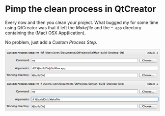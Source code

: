 # Pimp the clean process in QtCreator #

Every now and then you clean your project. What bugged my for some time using QtCreator was that it left the *Makefile* and the `*.app` directory containing the (Mac) OSX App(lication).

No problem, just add a *Custom Process Step*.

![](./gfx/47.png)
